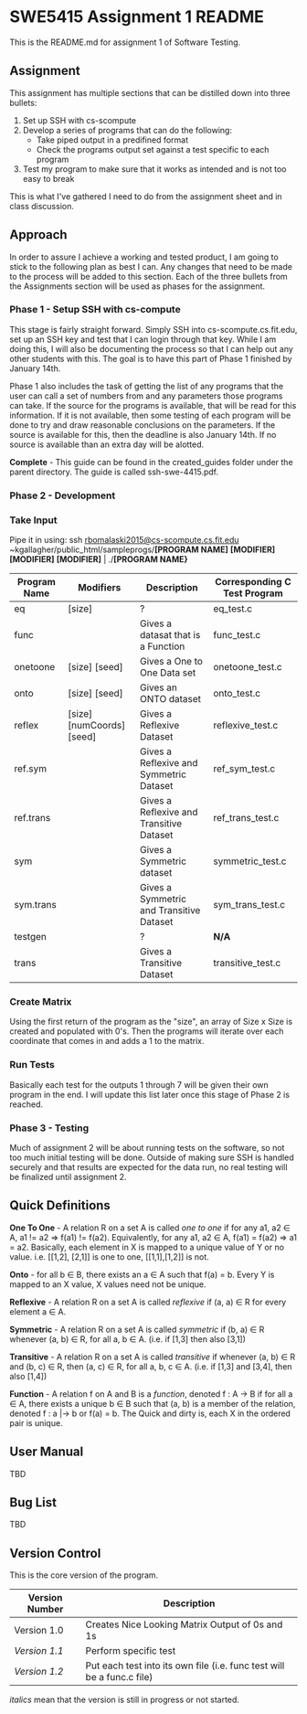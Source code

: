# SWE5415 Assignment 1 README

This is the README.md for assignment 1 of Software Testing.

## Assignment

This assignment has multiple sections that can be distilled down into three bullets:
1. Set up SSH with cs-scompute
2. Develop a series of programs that can do the following:
   * Take piped output in a predifined format
   * Check the programs output set against a test specific to each program
3. Test my program to make sure that it works as intended and is not too easy to break 

This is what I've gathered I need to do from the assignment sheet and in class discussion.

## Approach

In order to assure I achieve a working and tested product, I am going to stick to the following plan as best I can.  Any changes that need to be made to the process will be added to this section. Each of the three bullets from the Assignments section will be used as phases for the assignment.

### Phase 1 - Setup SSH with cs-compute
This stage is fairly straight forward. Simply SSH into cs-scompute.cs.fit.edu, set up an SSH key and test that I can login through that key. While I am doing this, I will also be documenting the process so that I can help out any other students with this. The goal is to have this part of Phase 1 finished by January 14th.

Phase 1 also includes the task of getting the list of any programs that the user can call a set of numbers from and any parameters those programs can take. If the source for the programs is available, that will be read for this information. If it is not available, then some testing of each program will be done to try and draw reasonable conclusions on the parameters. If the source is available for this, then the deadline is also January 14th. If no source is available than an extra day will be alotted.

**Complete** - This guide can be found in the created_guides folder under the parent directory.  The guide is called ssh-swe-4415.pdf.

### Phase 2 - Development

### Take Input

Pipe it in using: ssh rbomalaski2015@cs-scompute.cs.fit.edu ~kgallagher/public_html/sampleprogs/**[PROGRAM NAME]** **[MODIFIER]** **[MODIFIER]** **[MODIFIER]** | ./**[PROGRAM NAME}**

Program Name | Modifiers                         | Description                                      | Corresponding C Test Program
------------ | --------------------------------- | ----------------------------------------------   | -----------------------------
eq           | \[size\]                          | ?                                                | eq_test.c
func         |                                   | Gives a datasat that is a Function               | func_test.c
onetoone     | \[size\] \[seed\]                 | Gives a One to One Data set                      | onetoone_test.c
onto         | \[size\] \[seed\]                 | Gives an ONTO dataset                            | onto_test.c
reflex       | \[size\] \[numCoords\] \[seed\]   | Gives a Reflexive Dataset                        | reflexive_test.c
ref.sym      |                                   | Gives a Reflexive and Symmetric Dataset          | ref_sym_test.c
ref.trans    |                                   | Gives a Reflexive and Transitive Dataset         | ref_trans_test.c
sym          |                                   | Gives a Symmetric dataset                        | symmetric_test.c
sym.trans    |                                   | Gives a Symmetric and Transitive Dataset         | sym_trans_test.c
testgen      |                                   | ?                                                | **N/A**
trans        |                                   | Gives a Transitive Dataset                       | transitive_test.c

### Create Matrix

Using the first return of the program as the "size", an array of Size x Size is created and populated with 0's. Then the programs will iterate over each coordinate that comes in and adds a 1 to the matrix.

### Run Tests

Basically each test for the outputs 1 through 7 will be given their own program in the end. I will update this list later once this stage of Phase 2 is reached.

### Phase 3 - Testing
Much of assignment 2 will be about running tests on the software, so not too much initial testing will be done. Outside of making sure SSH is handled securely and that results are expected for the data run, no real testing will be finalized until assignment 2.

## Quick Definitions
**One To One** - A relation R on a set A is called *one to one* if for any a1, a2 ∈ A, a1 != a2 ⇒ f(a1) != f(a2). Equivalently, for any a1, a2 ∈ A, f(a1) = f(a2) ⇒ a1 = a2. Basically, each element in X is mapped to a unique value of Y or no value. i.e. \[\[1,2\], \[2,1\]\] is one to one, \[\[1,1\],\[1,2\]\] is not.

**Onto** - for all b ∈ B, there exists an a ∈ A such that f(a) = b.   Every Y is mapped to an X value, X values need not be unique.

**Reflexive** - A relation R on a set A is called *reflexive* if (a, a) ∈ R for every element a ∈ A.

**Symmetric** - A relation R on a set A is called *symmetric* if (b, a) ∈ R whenever (a, b) ∈ R, for all a, b ∈ A. (i.e. if \[1,3\] then also \[3,1\])

**Transitive** - A relation R on a set A is called *transitive* if whenever (a, b) ∈ R and (b, c) ∈ R, then (a, c) ∈ R, for all a, b, c ∈ A. (i.e. if \[1,3\] and \[3,4\], then also \[1,4\])

**Function** - A relation f on A and B is a *function*, denoted f : A → B if for all a ∈ A, there exists a unique b ∈ B such that (a, b) is a member of the relation, denoted f : a |→ b or f(a) = b. The Quick and dirty is, each X in the ordered pair is unique.

## User Manual
TBD

## Bug List
TBD

## Version Control

This is the core version of the program. 

Version Number | Description
-------------- | -----------
Version 1.0    | Creates Nice Looking Matrix Output of 0s and 1s
*Version 1.1*  | Perform specific test
*Version 1.2*  | Put each test into its own file (i.e. func test will be a func.c file)


*italics* mean that the version is still in progress or not started.